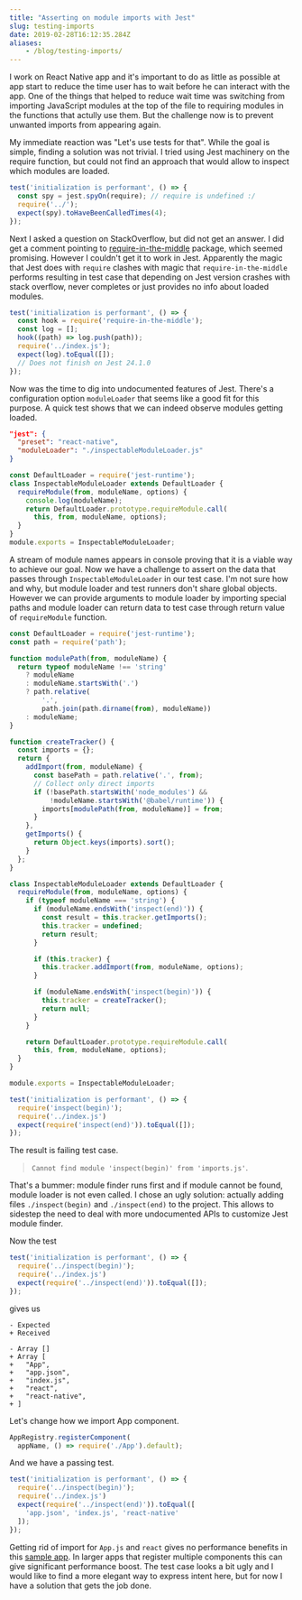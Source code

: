 ```yaml
---
title: "Asserting on module imports with Jest"
slug: testing-imports
date: 2019-02-28T16:12:35.284Z
aliases:
    - /blog/testing-imports/
---
```


I work on React Native app and it's important to do as little as possible
at app start to reduce the time user has to wait before he can interact
with the app. One of the things that helped to reduce wait time was
switching from importing JavaScript modules at the top of the file to
requiring modules in the functions that actully use them. But the
challenge now is to prevent unwanted imports from appearing again.

<!--more-->

My immediate reaction was "Let's use tests for that". While the goal is
simple, finding a solution was not trivial. I tried using Jest machinery
on the require function, but could not find an approach that would allow
to inspect which modules are loaded.

```JavaScript
test('initialization is performant', () => {
  const spy = jest.spyOn(require); // require is undefined :/
  require('../');
  expect(spy).toHaveBeenCalledTimes(4);
});
```

Next I asked a question on StackOverflow, but did not get an answer. I did
get a comment pointing to [require-in-the-middle](https://github.com/elastic/require-in-the-middle)
package, which seemed promising. However I couldn't get it to work in Jest.
Apparently the magic that Jest does with `require` clashes with magic that
`require-in-the-middle` performs resulting in test case that depending on
Jest version crashes with stack overflow, never completes or just provides
no info about loaded modules.

```JavaScript
test('initialization is performant', () => {
  const hook = require('require-in-the-middle');
  const log = [];
  hook((path) => log.push(path));
  require('../index.js');
  expect(log).toEqual([]);
  // Does not finish on Jest 24.1.0
});
```

Now was the time to dig into undocumented features of Jest. There's a
configuration option `moduleLoader` that seems like a good fit for this
purpose. A quick test shows that we can indeed observe modules getting
loaded.

```JSON
"jest": {
  "preset": "react-native",
  "moduleLoader": "./inspectableModuleLoader.js"
}
```

```JavaScript
const DefaultLoader = require('jest-runtime');
class InspectableModuleLoader extends DefaultLoader {
  requireModule(from, moduleName, options) {
    console.log(moduleName);
    return DefaultLoader.prototype.requireModule.call(
      this, from, moduleName, options);
  }
}
module.exports = InspectableModuleLoader;
```

A stream of module names appears in console proving that it is a viable
way to achieve our goal. Now we have a challenge to assert on the data that
passes through `InspectableModuleLoader` in our test case. I'm not sure how
and why, but module loader and test runners don't share global objects.
However we can provide arguments to module loader by importing special paths
and module loader can return data to test case through return value of
`requireModule` function.

```JavaScript
const DefaultLoader = require('jest-runtime');
const path = require('path');

function modulePath(from, moduleName) {
  return typeof moduleName !== 'string'
    ? moduleName
    : moduleName.startsWith('.')
    ? path.relative(
        '.',
        path.join(path.dirname(from), moduleName))
    : moduleName;
}

function createTracker() {
  const imports = {};
  return {
    addImport(from, moduleName) {
      const basePath = path.relative('.', from);
      // Collect only direct imports
      if (!basePath.startsWith('node_modules') &&
          !moduleName.startsWith('@babel/runtime')) {
        imports[modulePath(from, moduleName)] = from;
      }
    },
    getImports() {
      return Object.keys(imports).sort();
    }
  };
}

class InspectableModuleLoader extends DefaultLoader {
  requireModule(from, moduleName, options) {
    if (typeof moduleName === 'string') {
      if (moduleName.endsWith('inspect(end)')) {
        const result = this.tracker.getImports();
        this.tracker = undefined;
        return result;
      }

      if (this.tracker) {
        this.tracker.addImport(from, moduleName, options);
      }

      if (moduleName.endsWith('inspect(begin)')) {
        this.tracker = createTracker();
        return null;
      }
    }

    return DefaultLoader.prototype.requireModule.call(
      this, from, moduleName, options);
  }
}

module.exports = InspectableModuleLoader;
```

```JavaScript
test('initialization is performant', () => {
  require('inspect(begin)');
  require('../index.js')
  expect(require('inspect(end)')).toEqual([]);
});
```

The result is failing test case.
> `Cannot find module 'inspect(begin)' from 'imports.js'`.

That's a bummer: module finder runs first and if module cannot be found,
module loader is not even called. I chose an ugly solution: actually adding
files `./inspect(begin)` and `./inspect(end)` to the project. This allows to
sidestep the need to deal with more undocumented APIs to customize Jest
module finder.

Now the test

```JavaScript
test('initialization is performant', () => {
  require('../inspect(begin)');
  require('../index.js')
  expect(require('../inspect(end)')).toEqual([]);
});
```

gives us

```
- Expected
+ Received

- Array []
+ Array [
+   "App",
+   "app.json",
+   "index.js",
+   "react",
+   "react-native",
+ ]
```

Let's change how we import App component.

```JavaScript
AppRegistry.registerComponent(
  appName, () => require('./App').default);
```

And we have a passing test.

```JavaScript
test('initialization is performant', () => {
  require('../inspect(begin)');
  require('../index.js')
  expect(require('../inspect(end)')).toEqual([
    'app.json', 'index.js', 'react-native'
  ]);
});
```

Getting rid of import for `App.js` and `react` gives no performance benefits
in this [sample app](https://github.com/overengineered/blog/tree/samples/ImportsProject).
In larger apps that register multiple components this can give significant
performance boost. The test case looks a bit ugly and I would like to find a
more elegant way to express intent here, but for now I have a solution that
gets the job done.

